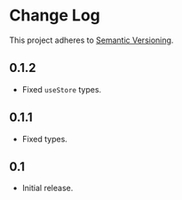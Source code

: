 # Change Log
This project adheres to [Semantic Versioning](http://semver.org/).

## 0.1.2
* Fixed `useStore` types.

## 0.1.1
* Fixed types.

## 0.1
* Initial release.
